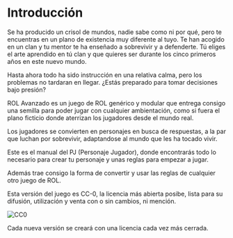 
Introducción
============

Se ha producido un crisol de mundos, nadie sabe como ni por qué, pero te encuentras en un plano de existencia muy diferente al tuyo. Te han acogido en un clan y tu mentor te ha enseñado a sobrevivir y a defenderte. Tú eliges el arte aprendido en tú clan y que quieres ser durante los cinco primeros años en este nuevo mundo.

Hasta ahora todo ha sido instrucción en una relativa calma, pero los problemas no tardaran en llegar. ¿Estás preparado para tomar decisiones bajo presión?

ROL Avanzado es un juego de ROL genérico y modular que entrega consigo una semilla para poder jugar con cualquier ambientación, como si fuera el plano ficticio donde aterrizan los jugadores desde el mundo real.

Los jugadores se convierten en personajes en busca de respuestas, a la par que luchan por sobrevivir, adaptandose al mundo que les ha tocado vivir.

Este es el manual del PJ (Personaje Jugador), donde encontrarás todo lo necesario para crear tu personaje y unas reglas para empezar a jugar.

Además trae consigo la forma de convertir y usar las reglas de cualquier otro juego de ROL.

Esta versión del juego es CC-0, la licencia más abierta posibe, lista para su difusión, utilización y venta con o sin cambios, ni mención.

<span class="center-x">![CC0](https://rola.multisitio.es/img/jdr/cc0.png)</span>

Cada nueva versión se creará con una licencia cada vez más cerrada.